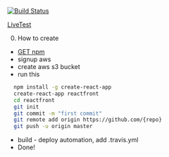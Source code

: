 [![Build Status](https://travis-ci.org/junghuk/ReactFront.svg?branch=master)](https://travis-ci.org/junghuk/ReactFront)

[LiveTest](https://s3-us-west-2.amazonaws.com/reactfront/index.html)

0. How to create
  * [GET npm](https://nodejs.org)
  * signup aws
  * create aws s3 bucket
  * run this
  ```bash
    npm install -g create-react-app
    create-react-app reactfront
    cd reactfront
    git init
    git commit -m "first commit"
    git remote add origin https://github.com/{repo}
    git push -u origin master
  ``` 
  * build - deploy automation, add .travis.yml
  * Done!